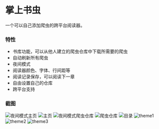 # 掌上书虫

一个可以自己添加爬虫的跨平台阅读器。

### 特性

- 书库功能，可以从他人建立的爬虫仓库中下载所需要的爬虫
- 自动刷新所有爬虫
- 夜间模式
- 阅读器颜色、字体、行间距等
- 阅读记录保存，可以阅读下一章
- 自由设置自己的仓库
- 跨平台支持

### 截图

![夜间模式主页](https://raw.githubusercontent.com/InfiniteXyy/spreader/master/screenshots/sc1.PNG)
![主页](https://raw.githubusercontent.com/InfiniteXyy/spreader/master/screenshots/sc2.PNG)
![夜间模式爬虫仓库](https://raw.githubusercontent.com/InfiniteXyy/spreader/master/screenshots/sc4.PNG)
![爬虫仓库](https://raw.githubusercontent.com/InfiniteXyy/spreader/master/screenshots/sc3.PNG)
![目录](https://raw.githubusercontent.com/InfiniteXyy/spreader/master/screenshots/sc5.PNG)
![theme1](https://raw.githubusercontent.com/InfiniteXyy/spreader/master/screenshots/sc6.PNG)
![theme2](https://raw.githubusercontent.com/InfiniteXyy/spreader/master/screenshots/sc7.PNG)
![theme3](https://raw.githubusercontent.com/InfiniteXyy/spreader/master/screenshots/sc8.PNG)
